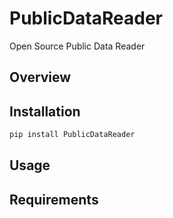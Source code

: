 # PublicDataReader
Open Source Public Data Reader

## Overview

## Installation

```bash
pip install PublicDataReader
```


## Usage

## Requirements
